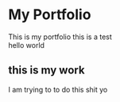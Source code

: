 # My Portfolio 
This is my portfolio 
this is a test <br> hello world 
## this is my work 
I am trying to to do this shit yo